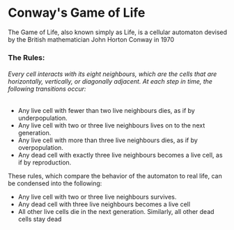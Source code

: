 # Conway's Game of Life
The Game of Life, also known simply as Life, is a cellular automaton devised by the British mathematician John Horton Conway in 1970

### The Rules:
###### Every cell interacts with its eight neighbours, which are the cells that are horizontally, vertically, or diagonally adjacent. At each step in time, the following transitions occur:
- Any live cell with fewer than two live neighbours dies, as if by underpopulation.
- Any live cell with two or three live neighbours lives on to the next generation.
- Any live cell with more than three live neighbours dies, as if by overpopulation.
- Any dead cell with exactly three live neighbours becomes a live cell, as if by reproduction.

These rules, which compare the behavior of the automaton to real life, can be condensed into the following: 
- Any live cell with two or three live neighbours survives.
- Any dead cell with three live neighbours becomes a live cell
- All other live cells die in the next generation. Similarly, all other dead cells stay dead
